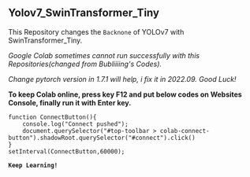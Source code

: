 ## Yolov7_SwinTransformer_Tiny

This Repository changes the `Backnone` of YOLOv7 with SwinTransformer_Tiny.

*Google Colab sometimes cannot run successfully with this Repositories(changed from Bubliiiing's Codes).*

*Change pytorch version in 1.7.1 will help, i fix it in 2022.09. Good Luck!*

**To keep Colab online, press key F12 and put below codes on Websites Console, finally run it with Enter key.**
```
function ConnectButton(){
	console.log("Connect pushed");
	document.querySelector("#top-toolbar > colab-connect-button").shadowRoot.querySelector("#connect").click()
}
setInterval(ConnectButton,60000);
```
**`Keep Learning!`**
